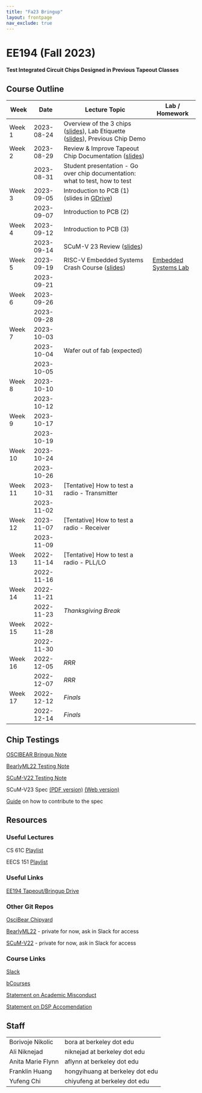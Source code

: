 ```yaml
---
title: "Fa23 Bringup"
layout: frontpage
nav_exclude: true
---
```


# EE194 (Fall 2023)

#### Test Integrated Circuit Chips Designed in Previous Tapeout Classes 

## Course Outline

| Week    | Date       | Lecture Topic                 | Lab / Homework |
| ------- | ---------- | ----------------------------- | ---- |
| Week 1  | 2023-08-24 | Overview of the 3 chips ([slides](https://docs.google.com/presentation/d/1d9ky937-nN-ezsAZ-txdxNYWB94K_HOJdJmOntYfcOQ/edit?usp=sharing)), Lab Etiquette ([slides](https://docs.google.com/presentation/d/1CZHoDTfJQDBrvWoPRSCAtRMXYlKCrpna/edit?usp=sharing&ouid=101719282076225449124&rtpof=true&sd=true)), Previous Chip Demo |   |
| Week 2  | 2023-08-29 | Review & Improve Tapeout Chip Documentation ([slides](https://docs.google.com/presentation/d/1Xh000HRs_iip3PjNar6EJsKOOgkd2y-KtPV7-s7wXW0/edit?usp=sharing)) |   |
|         | 2023-08-31 | Student presentation - Go over chip documentation: what to test, how to test |   |
| Week 3  | 2023-09-05 | Introduction to PCB (1) (slides in [GDrive](https://drive.google.com/drive/u/1/folders/1-8BdSkL9BsvL1kXfjZ7S_akkgxsXniAq)) |   |
|         | 2023-09-07 | Introduction to PCB (2)       |   |
| Week 4  | 2023-09-12 | Introduction to PCB (3)       |   |
|         | 2023-09-14 | SCuM-V 23 Review ([slides](https://docs.google.com/presentation/d/1ISP_9QCvmuILOAJQDKhRLXTiUCKvV9yl/edit?usp=sharing&ouid=101719282076225449124&rtpof=true&sd=true)) |   |
| Week 5  | 2023-09-19 | RISC-V Embedded Systems Crash Course ([slides](https://docs.google.com/presentation/d/1_1kx6wS28d-YJyKw1I7rPDAvyq6DzeZhwJoOrkguyrg/edit?usp=sharing)) | [Embedded Systems Lab](https://docs.google.com/presentation/d/1KIsKgCylk6GjQEqqo2dJuTQsezKcqgAN1J2ngPizo9A/edit?usp=sharing)  |
|         | 2023-09-21 |                               |   |
| Week 6  | 2023-09-26 |                               |   |
|         | 2023-09-28 |                               |   |
| Week 7  | 2023-10-03 |                               |   |
|         | 2023-10-04 | Wafer out of fab (expected)   |   |
|         | 2023-10-05 |                               |   |
| Week 8  | 2023-10-10 |                               |   |
|         | 2023-10-12 |                               |   |
| Week 9  | 2023-10-17 |                               |   |
|         | 2023-10-19 |                               |   |
| Week 10 | 2023-10-24 |                               |   |
|         | 2023-10-26 |                               |   |
| Week 11 | 2023-10-31 | [Tentative] How to test a radio - Transmitter |   |
|         | 2023-11-02 |                               |   |
| Week 12 | 2023-11-07 | [Tentative] How to test a radio - Receiver |   |
|         | 2023-11-09 |                               |   |
| Week 13 | 2022-11-14 | [Tentative] How to test a radio - PLL/LO |   |
|         | 2022-11-16 |                               |   |
| Week 14 | 2022-11-21 |                               |   |
|         | 2022-11-23 | *Thanksgiving Break*          |   |
| Week 15 | 2022-11-28 |                               |   |
|         | 2022-11-30 |                               |   |
| Week 16 | 2022-12-05 | *RRR*                         |   |
|         | 2022-12-07 | *RRR*                         |   |
| Week 17 | 2022-12-12 | *Finals*                      |   |
|         | 2022-12-14 | *Finals*                      |   |

## Chip Testings

[OSCIBEAR Bringup Note](https://docs.google.com/presentation/d/19t7miUax_Of6cd3P3ku0aEF5J9rQySKc6yDeYJx9vWQ/edit?usp=sharing)

[BearlyML22 Testing Note](https://docs.google.com/presentation/d/11BuBN2AjHtR5hc7lh9h7Z0UspvnxgiJxumvH6YZSuuI/edit?usp=sharing)

[SCuM-V22 Testing Note](https://docs.google.com/presentation/d/11fnA0iv8COFCooklE86xab1LmZUoq2lM6CnV4j3MJbs/edit?usp=sharing)

SCuM-V23 Spec [(PDF version)](https://raw.githubusercontent.com/ucb-ee290c/scum-v-bringup/gh-pages/SCuM-V23.pdf) [(Web version)](https://ucb-ee290c.github.io/scum-v-bringup/)

[Guide](https://github.com/ucb-ee290c/scum-v-bringup/blob/main/docs/README.md) on how to contribute to the spec

## Resources

### Useful Lectures

CS 61C [Playlist](https://www.youtube.com/@berkeley-cs61c)

EECS 151 [Playlist](https://www.youtube.com/playlist?list=PLkFD6_40KJIxrKaukIqIZMrtSRf6hNdPp)

### Useful Links

[EE194 Tapeout/Bringup Drive](https://drive.google.com/drive/u/0/folders/0APCrUcTRXIAQUk9PVA)

### Other Git Repos

[OsciBear Chipyard](https://github.com/ucberkeley-ee290c/chipyard-osci-bringup.git)

[BearlyML22](https://github.com/ucberkeley-ee290c/sp22-chipyard-bearlyml) - private for now, ask in Slack for access

[SCuM-V22](https://github.com/ucberkeley-ee290c/sp22-chipyard-scum-v) - private for now, ask in Slack for access

### Course Links

[Slack](https://join.slack.com/t/194bringup/shared_invite/zt-1fwo87bg1-tyiWNVvH2d1lSRYybVpHJQ)

[bCourses](https://bcourses.berkeley.edu/courses/1518323)

[Statement on Academic Misconduct](https://ucb-ee290c.github.io/semesters/common/statement-on-academic-misconduct)

[Statement on DSP Accomendation](https://ucb-ee290c.github.io/semesters/common/statement-on-dsp-accomendation)

## Staff

|                   |                                  |
| ----------------- | -------------------------------- |
| Borivoje Nikolic  | bora at berkeley dot edu         |
| Ali Niknejad      | niknejad at berkeley dot edu     |
| Anita Marie Flynn | aflynn at berkeley dot edu       |
| Franklin Huang    | hongyihuang at berkeley dot edu  |
| Yufeng Chi        | chiyufeng at berkeley dot edu    |

